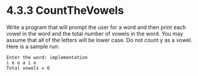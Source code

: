# 4.3.3 CountTheVowels
Write a program that will prompt the user for a word and then print each vowel in the word and the total number of vowels in the word. You may assume that all of the letters will be lower case. Do not count y as a vowel. Here is a sample run:
```
Enter the word: implementation
i e e a i o
Total vowels = 6
```
